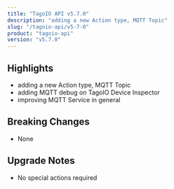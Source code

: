 ```yaml
---
title: "TagoIO API v5.7.0"
description: "adding a new Action type, MQTT Topic"
slug: "/tagoio-api/v5-7-0"
product: "tagoio-api"
version: "v5.7.0"
---
```


## Highlights

- adding a new Action type, MQTT Topic
- adding MQTT debug on TagoIO Device Inspector
- improving MQTT Service in general

## Breaking Changes

- None

## Upgrade Notes

- No special actions required
